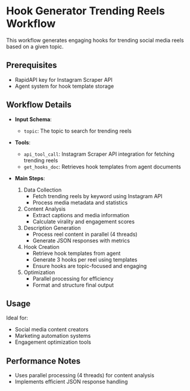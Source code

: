 # Hook Generator Trending Reels Workflow

This workflow generates engaging hooks for trending social media reels based on a given topic.

## Prerequisites

- RapidAPI key for Instagram Scraper API
- Agent system for hook template storage

## Workflow Details

- **Input Schema**:
  - `topic`: The topic to search for trending reels

- **Tools**:
  - `api_tool_call`: Instagram Scraper API integration for fetching trending reels
  - `get_hooks_doc`: Retrieves hook templates from agent documents

- **Main Steps**:
  1. Data Collection
     - Fetch trending reels by keyword using Instagram API
     - Process media metadata and statistics
  2. Content Analysis
     - Extract captions and media information
     - Calculate virality and engagement scores
  3. Description Generation
     - Process reel content in parallel (4 threads)
     - Generate JSON responses with metrics
  4. Hook Creation
     - Retrieve hook templates from agent
     - Generate 3 hooks per reel using templates
     - Ensure hooks are topic-focused and engaging
  5. Optimization
     - Parallel processing for efficiency
     - Format and structure final output

## Usage

Ideal for:

- Social media content creators
- Marketing automation systems
- Engagement optimization tools

## Performance Notes

- Uses parallel processing (4 threads) for content analysis
- Implements efficient JSON response handling
